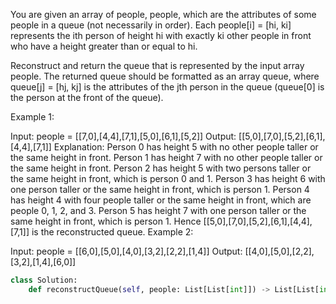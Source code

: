 You are given an array of people, people, 
which are the attributes of some people in a queue 
(not necessarily in order). 
Each people[i] = [hi, ki] represents the ith person of height hi 
with exactly ki other people in front 
who have a height greater than or equal to hi.

Reconstruct and return the queue 
that is represented by the input array people. 
The returned queue should be formatted as an array queue, 
where queue[j] = [hj, kj] is the attributes of the jth person 
in the queue (queue[0] is the person at the front of the queue).

 

Example 1:

Input: people = [[7,0],[4,4],[7,1],[5,0],[6,1],[5,2]]
Output: [[5,0],[7,0],[5,2],[6,1],[4,4],[7,1]]
Explanation:
Person 0 has height 5 with no other people taller or the same height in front.
Person 1 has height 7 with no other people taller or the same height in front.
Person 2 has height 5 with two persons taller or the same height in front, which is person 0 and 1.
Person 3 has height 6 with one person taller or the same height in front, which is person 1.
Person 4 has height 4 with four people taller or the same height in front, which are people 0, 1, 2, and 3.
Person 5 has height 7 with one person taller or the same height in front, which is person 1.
Hence [[5,0],[7,0],[5,2],[6,1],[4,4],[7,1]] is the reconstructed queue.
Example 2:

Input: people = [[6,0],[5,0],[4,0],[3,2],[2,2],[1,4]]
Output: [[4,0],[5,0],[2,2],[3,2],[1,4],[6,0]]
 

```python
class Solution:
    def reconstructQueue(self, people: List[List[int]]) -> List[List[int]]:
        
```